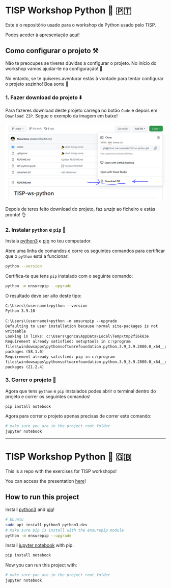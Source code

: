 # TISP Workshop Python 🐍 🇵🇹

Este é o repositório usado para o workshop de Python usado pelo TISP.

Podes aceder à apresentação [aqui](http://tiny.cc/ieee-tisp-python)!

## Como configurar o projeto ⚒️

Não te preocupes se tiveres dúvidas a configurar o projeto. No início do workshop vamos ajudar-te na configuração! 🚧

No entanto, se te quiseres aventurar estás à vontade para tentar configurar o projeto sozinho! Boa sorte 👋

### 1. Fazer download do projeto ⬇️

Para fazeres download deste projeto carrega no botão `Code` e depois em `Download ZIP`. Segue o exemplo da imagem em baixo!

![](assets/how-to-download.png)

Depois de teres feito download do projeto, faz *unzip* ao ficheiro e estás pronto! 👌

### 2. Instalar `python` e `pip` 🦾

Instala [python3](https://www.python.org/) e [pip](https://pip.pypa.io/en/stable/getting-started/) no teu computador.

Abre uma linha de comandos e corre os seguintes comandos para certificar que o `python` está a funcionar:

```bash
python --version
```

Certifica-te que tens `pip` instalado com o seguinte comando:

```bash
python -m ensurepip --upgrade
```

O resultado deve ser alto deste tipo:

```
C:\Users\(username)>python --version
Python 3.9.10

C:\Users\(username)>python -m ensurepip --upgrade
Defaulting to user installation because normal site-packages is not writeable
Looking in links: c:\Users\gonca\AppData\Local\Temp\tmp2fi6k83e
Requirement already satisfied: setuptools in c:\program files\windowsapps\pythonsoftwarefoundation.python.3.9_3.9.2800.0_x64__qbz5n2kfra8p0\lib\site-packages (58.1.0)
Requirement already satisfied: pip in c:\program files\windowsapps\pythonsoftwarefoundation.python.3.9_3.9.2800.0_x64__qbz5n2kfra8p0\lib\site-packages (21.2.4)   
```

### 3. Correr o projeto 🦿

Agora que tens `python` e `pip` instalados podes abrir o terminal dentro do projeto e correr os seguintes comandos!

```bash
pip install notebook
```

Agora para correr o projeto apenas precisas de correr este comando:

```bash
# make sure you are in the project root folder
jupyter notebook
```

---

# TISP Workshop Python 🐍 🇬🇧

This is a repo with the exercises for TISP workshops!

You can access the presentation [here](http://tiny.cc/ieee-tisp-python)!

## How to run this project

Install [python3](https://www.python.org/) and [pip](https://pip.pypa.io/en/stable/getting-started/)!

```bash
# Ubuntu
sudo apt install python3 python3-dev
# make sure pip is install with the ensurepip module
python -m ensurepip --upgrade
```

Install [jupyter notebook](https://jupyter.org/) with pip.

```bash
pip install notebook
```

Now you can run this project with:

```bash
# make sure you are in the project root folder
jupyter notebook
```
